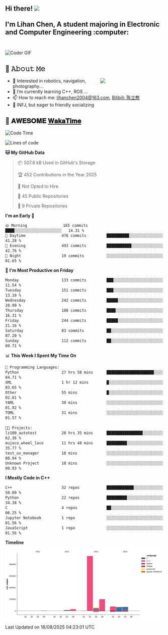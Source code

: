 <h2 align="left">
 <abc>
  <br>Hi there! <img src="https://user-images.githubusercontent.com/42378118/110234147-e3259600-7f4e-11eb-95be-0c4047144dea.gif" width="30"><br>
  <br> I'm Lihan Chen, A student majoring in Electronic and Computer Engineering :computer:<br>
  <br>
 </abc>
</h2>

<img align="center" src="https://media.giphy.com/media/SWoSkN6DxTszqIKEqv/giphy.gif" alt="Coder GIF" width="500">

## :book: 𝙰𝚋𝚘𝚞𝚝 𝙼𝚎

<img align="right" width="40%" src="https://github-readme-stats.vercel.app/api?username=LihanChen2004&show_icons=true&icon_color=CE1D2D&text_color=718096&bg_color=ffffff&hide_title=true" />

- 🌟 Interested in robotics, navigation, photography...
- 🌱 I’m currently learning C++, ROS ... 
- 📫 How to reach me: lihanchen2004@163.com, [Bilibili: 陈立憨](https://space.bilibili.com/170786212)
- 👯 INFJ, but eager to friendly socializing

## 📜 𝐀𝐖𝐄𝐒𝐎𝐌𝐄 [𝐖𝐚𝐤𝐚𝐓𝐢𝐦𝐞](https://github.com/anmol098/waka-readme-stats)

<!--START_SECTION:waka-->
![Code Time](http://img.shields.io/badge/Code%20Time-1%2C353%20hrs%2048%20mins-blue)

![Lines of code](https://img.shields.io/badge/From%20Hello%20World%20I%27ve%20Written-1.4%20million%20lines%20of%20code-blue)

**🐱 My GitHub Data** 

> 📦 507.8 kB Used in GitHub's Storage 
 > 
> 🏆 452 Contributions in the Year 2025
 > 
> 🚫 Not Opted to Hire
 > 
> 📜 45 Public Repositories 
 > 
> 🔑 9 Private Repositories 
 > 
**I'm an Early 🐤** 

```text
🌞 Morning                165 commits         ████░░░░░░░░░░░░░░░░░░░░░   14.31 % 
🌆 Daytime                476 commits         ██████████░░░░░░░░░░░░░░░   41.28 % 
🌃 Evening                493 commits         ███████████░░░░░░░░░░░░░░   42.76 % 
🌙 Night                  19 commits          ░░░░░░░░░░░░░░░░░░░░░░░░░   01.65 % 
```
📅 **I'm Most Productive on Friday** 

```text
Monday                   133 commits         ███░░░░░░░░░░░░░░░░░░░░░░   11.54 % 
Tuesday                  151 commits         ███░░░░░░░░░░░░░░░░░░░░░░   13.10 % 
Wednesday                242 commits         █████░░░░░░░░░░░░░░░░░░░░   20.99 % 
Thursday                 188 commits         ████░░░░░░░░░░░░░░░░░░░░░   16.31 % 
Friday                   244 commits         █████░░░░░░░░░░░░░░░░░░░░   21.16 % 
Saturday                 83 commits          ██░░░░░░░░░░░░░░░░░░░░░░░   07.20 % 
Sunday                   112 commits         ██░░░░░░░░░░░░░░░░░░░░░░░   09.71 % 
```


📊 **This Week I Spent My Time On** 

```text
💬 Programming Languages: 
Python                   27 hrs 58 mins      █████████████████████░░░░   84.71 % 
XML                      1 hr 12 mins        █░░░░░░░░░░░░░░░░░░░░░░░░   03.65 % 
Other                    55 mins             █░░░░░░░░░░░░░░░░░░░░░░░░   02.81 % 
YAML                     38 mins             ░░░░░░░░░░░░░░░░░░░░░░░░░   01.92 % 
TOML                     31 mins             ░░░░░░░░░░░░░░░░░░░░░░░░░   01.57 % 

🐱‍💻 Projects: 
lz100_autotest           20 hrs 35 mins      ████████████████░░░░░░░░░   62.36 % 
mujoco_wheel_loco        11 hrs 48 mins      █████████░░░░░░░░░░░░░░░░   35.77 % 
test_uv_manager          18 mins             ░░░░░░░░░░░░░░░░░░░░░░░░░   00.94 % 
Unknown Project          18 mins             ░░░░░░░░░░░░░░░░░░░░░░░░░   00.93 % 
```

**I Mostly Code in C++** 

```text
C++                      32 repos            ████████████░░░░░░░░░░░░░   50.00 % 
Python                   22 repos            █████████░░░░░░░░░░░░░░░░   34.38 % 
C                        4 repos             ██░░░░░░░░░░░░░░░░░░░░░░░   06.25 % 
Jupyter Notebook         1 repo              ░░░░░░░░░░░░░░░░░░░░░░░░░   01.56 % 
JavaScript               1 repo              ░░░░░░░░░░░░░░░░░░░░░░░░░   01.56 % 
```



**Timeline**

![Lines of Code chart](https://raw.githubusercontent.com/LihanChen2004/LihanChen2004/main/assets/bar_graph.png)


 Last Updated on 16/08/2025 04:23:01 UTC
<!--END_SECTION:waka-->

<!--
**LihanChen2004/LihanChen2004** is a ✨ _special_ ✨ repository because its `README.md` (this file) appears on your GitHub profile.

Here are some ideas to get you started:

- 🔭 I’m currently working on ...
- 🌱 I’m currently learning ...
- 👯 I’m looking to collaborate on ...
- 🤔 I’m looking for help with ...
- 💬 Ask me about ...
- 📫 How to reach me: ...
- 😄 Pronouns: ...
- ⚡ Fun fact: ...
-->

